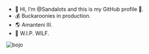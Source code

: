 - 👋 Hi, I’m @Sandalots and this is my GitHub profile 🥇.
- 💰 Buckaroonies in production.
- 🌎 Amanteni III.
- 🔨 W.I.P. WILF.

![bojo](https://user-images.githubusercontent.com/59518103/173134527-0a01e36b-89f8-4718-8afd-65391c0d07b3.jpg)


<!---
Sandalots/Sandalots is a ✨ special ✨ repository because its `README.md` (this file) appears on your GitHub profile.
You can click the Preview link to take a look at your changes.
--->
